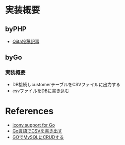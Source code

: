 # 実装概要
## byPHP
- [Qiita投稿記事](http://qiita.com/KAZUKI1994/items/7782e81ccee8386bbc0b)

## byGo
### 実装概要
- DB接続しcustomerテーブルをCSVファイルに出力する
- csvファイルをDBに書き込む

# References
- [iconv support for Go](https://github.com/djimenez/iconv-go)
- [Go言語でCSVを書き出す](http://qiita.com/suin/items/bb9d817af5ccedb18be9)
- [GOでMySQLにCRUDする](https://blog.yohei.org/go-mysql-crud/)
